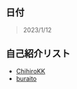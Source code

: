 ## 日付
> 2023/1/12

## 自己紹介リスト
- [ChihiroKK](https://github.com/ChihiroKK/Hello-world/blob/main/intro.md)
- [buraito](https://github.com/ChihiroKK/Hello-world/blob/main/intro2.md)
